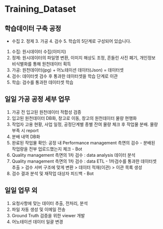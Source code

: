 # Training_Dataset


## 학습데이터 구축 공정

- 수집 2. 정제 3. 가공 4. 검수 5. 학습의 5단계로 구성되어 있습니다.

1. 수집: 원시데이터 수집(이미지)
2. 정제: 원시데이터의 파일명 변환, 이미지 해상도 조정, 흔들린 사진 폐기, 개인정보 비식별화를 통해 원천데이터 획득
3. 가공: 원천데이터(jpg) + 어노테이션 데이터(Json) = 데이터셋
4. 검수: 데이터셋 검수 후 통과한 데이터셋을 학습 단계로 이관
5. 학습: 검수를 통과한 데이터셋 학습

## 일일 가공 공정 세부 업무

1. 가공 전 입고된 원천데이터 적합성 검증
2. 입고된 원천데이터 DB화, 창고로 이동, 창고의 원천데이터 물량 현행화
3. 작업자 고용 현황, 사업 일정, 공정단계별 종별 잔여 물량 체크 후 작업물 분배. 물량 부족 시 report
4. 분배 내역 DB화
5. 완료된 작업물 확인: 공정 내 Performance management 측면의 검수 - 분배된 작업량을 전부 업로드했는지 체크 - Bot
6. Quality management 측면의 1차 검수 : data analysis 데이터 분석
7. Quality management 측면의 1차 검수 : data ETL - 1차검수를 통과한 데이터셋 추출 > 검수 서버 구조에 맞게 변환 > 데이터 적재(이관) > 이관 목록 생성
8. 검수 결과 분석 및 재작업 대상자 피드백 - Bot

## 일일 업무 외 

1. 요청사항에 맞는 데이터 추출, 전처리, 분석
2. 파일 자동 생성 및 이메일 전송
3. Ground Truth 검증을 위한 viewer 개발
4. 어노테이션 데이터 일괄 변경
